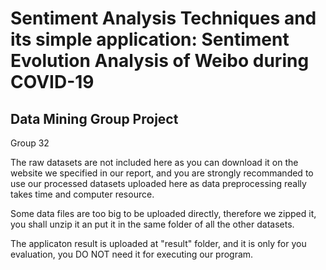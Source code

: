 # Sentiment Analysis Techniques and its simple application: Sentiment Evolution Analysis of Weibo during COVID-19
## Data Mining Group Project
Group 32

The raw datasets are not included here as you can download it on the website we specified in our report, and you are strongly recommanded to use our processed datasets uploaded here as data preprocessing really takes time and computer resource.

Some data files are too big to be uploaded directly, therefore we zipped it, you shall unzip it an put it in the same folder of all the other datasets.

The applicaton result is uploaded at "result" folder, and it is only for you evaluation, you DO NOT need it for executing our program.
